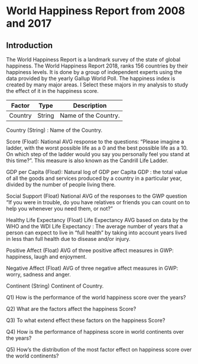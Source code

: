 # World Happiness Report from 2008 and 2017

## Introduction
The World Happiness Report is a landmark survey of the state of global happiness. The World Happiness Report 2018, ranks 156 countries by their happiness levels. It is done by a group of independent experts using the data provided by the yearly Gallup World Poll. The happiness index is created by many major areas. I Select these majors in my analysis to study the effect of it in the happiness score.

Factor | Type | Description
------ | ---- | -----------
Country| String | Name of the Country.


Country (String) : Name of the Country.

Score (Float): National AVG response to the questions: “Please imagine a ladder, with the worst possible life as a 0 and the best possible life as a 10. On which step of the ladder would you say you personally feel you stand at this time?”. This measure is also known as the Candrill Life Ladder.

GDP per Capita (Float): Natural log of GDP per Capita GDP : the total value of all the goods and services produced by a country in a particular year, divided by the number of people living there.

Social Support (Float) National AVG of the responses to the GWP question “If you were in trouble, do you have relatives or friends you can count on to help you whenever you need them, or not?”

Healthy Life Expectancy (Float) Life Expectancy AVG based on data by the WHO and the WDI Life Expectancy : The average number of years that a person can expect to live in “full health” by taking into account years lived in less than full health due to disease and/or injury.

Positive Affect (Float) AVG of three positive affect measures in GWP: happiness, laugh and enjoyment.

Negative Affect (Float) AVG of three negative affect measures in GWP: worry, sadness and anger.

Continent (String) Continent of Country.

Q1) How is the performance of the world happiness score over the years?

Q2) What are the factors affect the happiness Score?

Q3) To what extend effect these factors on the happiness Score?

Q4) How is the performance of happiness score in world continents over the years?

Q5) How’s the distribution of the most factor effect on happiness score over the world continents?
